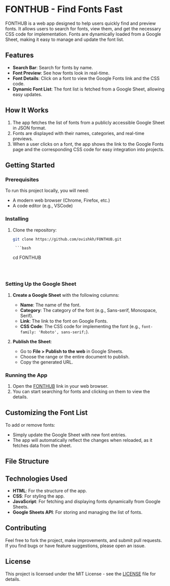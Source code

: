 # FONTHUB - Find Fonts Fast

FONTHUB is a web app designed to help users quickly find and preview fonts. It allows users to search for fonts, view them, and get the necessary CSS code for implementation. Fonts are dynamically loaded from a Google Sheet, making it easy to manage and update the font list.

## Features

- **Search Bar**: Search for fonts by name.
- **Font Preview**: See how fonts look in real-time.
- **Font Details**: Click on a font to view the Google Fonts link and the CSS code.
- **Dynamic Font List**: The font list is fetched from a Google Sheet, allowing easy updates.

## How It Works

1. The app fetches the list of fonts from a publicly accessible Google Sheet in JSON format.
2. Fonts are displayed with their names, categories, and real-time previews.
3. When a user clicks on a font, the app shows the link to the Google Fonts page and the corresponding CSS code for easy integration into projects.

## Getting Started

### Prerequisites

To run this project locally, you will need:
- A modern web browser (Chrome, Firefox, etc.)
- A code editor (e.g., VSCode)

### Installing

1. Clone the repository:
    ```bash
    git clone https://github.com/ovishkh/FONTHUB.git
    ```
        ```bash
    cd FONTHUB
    ```
   


### Setting Up the Google Sheet

1. **Create a Google Sheet** with the following columns:
    - **Name**: The name of the font.
    - **Category**: The category of the font (e.g., Sans-serif, Monospace, Serif).
    - **Link**: The link to the font on Google Fonts.
    - **CSS Code**: The CSS code for implementing the font (e.g., `font-family: 'Roboto', sans-serif;`).

2. **Publish the Sheet**:
   - Go to **File > Publish to the web** in Google Sheets.
   - Choose the range or the entire document to publish.
   - Copy the generated URL.


### Running the App

1. Open the [FONTHUB](https://ovishkh.github.io/FONTHUB/) link in your web browser.
2. You can start searching for fonts and clicking on them to view the details.

## Customizing the Font List

To add or remove fonts:
- Simply update the Google Sheet with new font entries.
- The app will automatically reflect the changes when reloaded, as it fetches data from the sheet.

## File Structure



## Technologies Used

- **HTML**: For the structure of the app.
- **CSS**: For styling the app.
- **JavaScript**: For fetching and displaying fonts dynamically from Google Sheets.
- **Google Sheets API**: For storing and managing the list of fonts.

## Contributing

Feel free to fork the project, make improvements, and submit pull requests. If you find bugs or have feature suggestions, please open an issue.

## License

This project is licensed under the MIT License - see the [LICENSE](LICENSE) file for details.

